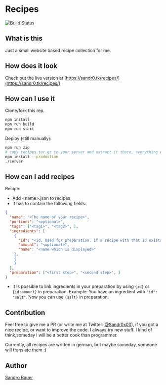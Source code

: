 # Recipes

[![Build Status](https://travis-ci.com/Sandr0x00/recipes.svg?branch=master)](https://travis-ci.com/Sandr0x00/recipes)

## What is this

Just a small website based recipe collection for me.

## How does it look

Check out the live version at [https://sandr0.tk/recipes/](https://sandr0.tk/recipes/)

## How can I use it

Clone/fork this rep.

```bash
npm install
npm run build
npm run start
```

Deploy (still manually):

```bash
npm run zip
# copy recipes.tar.gz to your server and extract it there, everything now on server
npm install --production
./server
```

## How can I add recipes

Recipe

- Add &lt;name&gt;.json to recipes.
- It has to contain the following fields:

```json
{
  "name": "<The name of your recipe>",
  "portions": "<optional>",
  "tags": ["<tag1>", "<tag2>", ],
  "ingredients": [
    {
      "id": "<id, Used for preparation. If a recipe with that id exists, it will automatically get linked>",
      "amount": "<optional>",
      "name": "<name which is displayed>"
    },
    {
    }
  ],
  "preparation": ["<first step>", "<second step>", ]
}
```

- It is possible to link ingredients in your preparation by using `{id}` or `{id:amount}` in preparation. Example: You have an ingredient with `"id": "salt"`. Now you can use `{salt}` in preparation.

## Contribution

Feel free to give me a PR (or write me at Twitter: [@Sandr0x00](https://twitter.com/Sandr0x00)), if you got a nice recipe, or want to improve the code. I always try new stuff. I kind of think,someday I will be a better cook than programmer.

Currently, all recipes are written in german, but maybe someday, someone will translate them :)

## Author

[Sandro Bauer](https://twitter.com/Sandr0x00)

